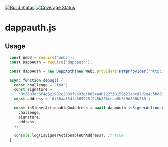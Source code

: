 [![Build Status](https://travis-ci.com/dapperlabs/dappauth.js.svg?branch=master)](https://travis-ci.com/dapperlabs/dappauth.js)
[![Coverage Status](https://coveralls.io/repos/github/dapperlabs/dappauth.js/badge.svg?branch=master)](https://coveralls.io/github/dapperlabs/dappauth.js?branch=master)
# dappauth.js

## Usage
```js
  const Web3 = require('web3');
  const DappAuth = require('dappauth');

  const dappAuth = new DappAuth(new Web3.providers.HttpProvider('http://localhost:8545'));

  async function debug() {
    const challenge = 'foo';
    const signature =
      '0x33838c6f4e621982c2009f9b93ecb854a4b122538159623abc87d2e4c5bd6d2e33591f443b419b3bd2790e455ba6d625f2ca14b822c5cef824ef7e9021443bed1c';
    const address = '0x86aa354fc865925f945b803ceae0b3f9d856b269';

    const isSignerActionableOnAddress = await dappAuth.isSignerActionableOnAddress(
      challenge,
      signature,
      address,
    );

    console.log(isSignerActionableOnAddress); // true
  }
```

